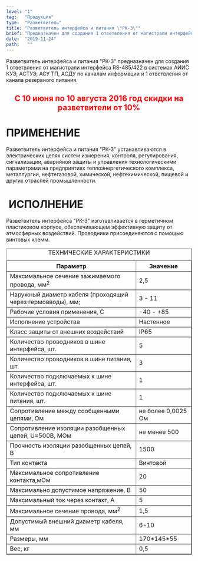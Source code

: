 ```yaml
---
level: "1"
tag:   "Продукция"
type:  "Разветвитель"
title: "Разветвитель интерфейса и питания \"РК-3\""
brief: "Предназначен для создания 1 ответвления от магистрали интерфейса RS-485/422  и 1 ответвления от канала резервного питания. IP65"
date:  "2019-11-24"
path:   ""
---
```

<p>Разветвитель интерфейса и питания "РК-3" предназначен для создания 1 ответвления от магистрали интерфейса RS-485/422 в системах АИИС КУЭ, АСТУЭ, АСУ ТП, АСДУ по каналам информации и 1 ответвления от канала резервного питания.</p>
<h2 style="text-align: center;"><span style="color: #ff0000;">С 10 июня по 10 августа 2016 год скидки на разветвители от 10%</span></h2>
<h1>ПРИМЕНЕНИЕ</h1>
<p>Разветвитель интерфейса и питания "РК-3" устанавливаются в электрических цепях систем измерения, контроля, регулирования, сигнализации, аварийной защиты и управления технологическими параметрами на предприятиях теплоэнергетического комплекса, металлургии, нефтегазовой, химической, нефтехимической, пищевой и других отраслей промышленности.</p>
<h1>&nbsp;ИСПОЛНЕНИЕ</h1>
<p>Разветвитель интерфейса "РК-3" изготавливается в герметичном пластиковом корпусе, обеспечивающем эффективную защиту от атмосферных воздействий. Проводники присоединяются с помощью винтовых клемм.</p>
<table border="1" class="tech-table"><caption>ТЕХНИЧЕСКИЕ ХАРАКТЕРИСТИКИ</caption>
<tbody>
<tr><th>Параметр</th><th>Значение</th></tr>
<tr>
<td class="td-1">Максимальное сечение зажимаемого провода, мм<sup>2</sup></td>
<td class="td-2">2,5</td>
</tr>
<tr>
<td class="td-1">Наружный диаметр кабеля (проходящий через гермовводы), мм;</td>
<td class="td-2">3 - 11</td>
</tr>
<tr>
<td class="td-1">Рабочие условия применения, С</td>
<td class="td-2">-40 - +85</td>
</tr>
<tr>
<td class="td-1">Исполнение устройства</td>
<td class="td-2">Настенное</td>
</tr>
<tr>
<td class="td-1">Класс защиты от внешних воздействий</td>
<td class="td-2">IP65</td>
</tr>
<tr>
<td class="td-1">Количество проводников в шине интерфейса, шт.</td>
<td class="td-2">5</td>
</tr>
<tr>
<td class="td-1">Количество проводников в шине питания, шт.</td>
<td class="td-2">3</td>
</tr>
<tr>
<td class="td-1">Количество подключаемых к шине интерфейса, шт.</td>
<td class="td-2">1</td>
</tr>
<tr>
<td class="td-1">Количество подключаемых к шине питания, шт.</td>
<td class="td-2">1</td>
</tr>
<tr>
<td class="td-1">Сопротивление между сообщенными цепями, Ом</td>
<td class="td-2">не более 0,0025 Ом</td>
</tr>
<tr>
<td class="td-1">Сопротивление изоляции разобщенных цепей, U=500B, МОм</td>
<td class="td-2">не менее 500</td>
</tr>
<tr>
<td class="td-1">Прочность изоляции разобщенных цепей, В</td>
<td class="td-2">1500</td>
</tr>
<tr>
<td class="td-1">Тип контакта</td>
<td class="td-2">Винтовой</td>
</tr>
<tr>
<td class="td-1">Максимальное сопротивление контакта,мОм</td>
<td class="td-2">20</td>
</tr>
<tr>
<td class="td-1">Максимально допустимое напряжение, В</td>
<td class="td-2">50</td>
</tr>
<tr>
<td class="td-1">Максимальный ток через контакт, А</td>
<td class="td-2">5</td>
</tr>
<tr>
<td class="td-1">Максимальное сечение провода, мм<sup>2</sup></td>
<td class="td-2">1,5</td>
</tr>
<tr>
<td class="td-1">Допустимый внешний диаметр кабеля, мм</td>
<td class="td-2">6-10</td>
</tr>
<tr>
<td class="td-1">Размеры, мм</td>
<td class="td-2">170*145*55</td>
</tr>
<tr>
<td class="td-1">Вес, кг</td>
<td class="td-2">0,5</td>
</tr>
</tbody>
</table>